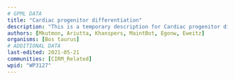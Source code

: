 ```yaml
---
# GPML DATA
title: "Cardiac progenitor differentiation"
description: "This is a temporary description for Cardiac progenitor differentiation"
authors: [Mkutmon, Ariutta, Khanspers, MaintBot, Egonw, Eweitz]
organisms: [Bos taurus]
# ADDITIONAL DATA
last-edited: 2021-05-21
communities: [CIRM_Related]
wpid: "WP3127"
---
```

